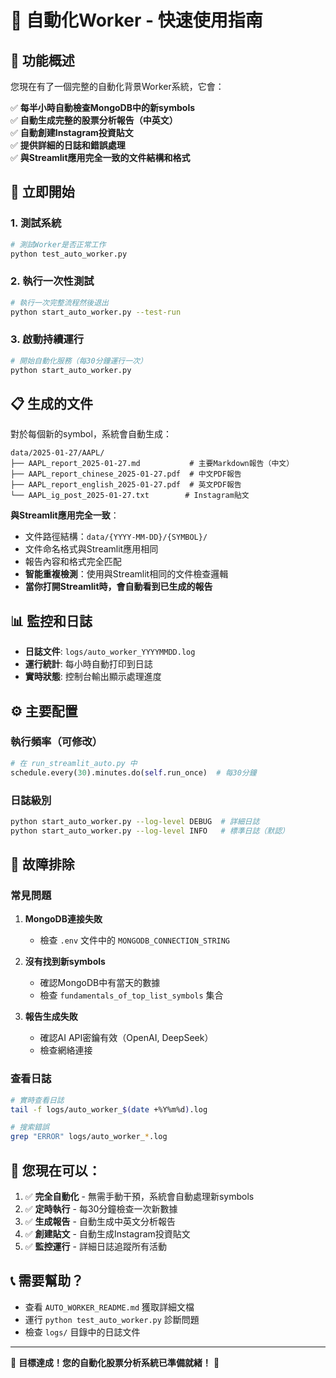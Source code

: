 # 🤖 自動化Worker - 快速使用指南

## 🎯 功能概述

您現在有了一個完整的自動化背景Worker系統，它會：

✅ **每半小時自動檢查MongoDB中的新symbols**  
✅ **自動生成完整的股票分析報告（中英文）**  
✅ **自動創建Instagram投資貼文**  
✅ **提供詳細的日誌和錯誤處理**  
✅ **與Streamlit應用完全一致的文件結構和格式**

## 🚀 立即開始

### 1. 測試系統
```bash
# 測試Worker是否正常工作
python test_auto_worker.py
```

### 2. 執行一次性測試
```bash
# 執行一次完整流程然後退出
python start_auto_worker.py --test-run
```

### 3. 啟動持續運行
```bash
# 開始自動化服務（每30分鐘運行一次）
python start_auto_worker.py
```

## 📋 生成的文件

對於每個新的symbol，系統會自動生成：

```
data/2025-01-27/AAPL/
├── AAPL_report_2025-01-27.md           # 主要Markdown報告（中文）
├── AAPL_report_chinese_2025-01-27.pdf  # 中文PDF報告
├── AAPL_report_english_2025-01-27.pdf  # 英文PDF報告
└── AAPL_ig_post_2025-01-27.txt        # Instagram貼文
```

**與Streamlit應用完全一致**：
- 文件路徑結構：`data/{YYYY-MM-DD}/{SYMBOL}/`
- 文件命名格式與Streamlit應用相同
- 報告內容和格式完全匹配
- **智能重複檢測**：使用與Streamlit相同的文件檢查邏輯
- **當你打開Streamlit時，會自動看到已生成的報告**

## 📊 監控和日誌

- **日誌文件**: `logs/auto_worker_YYYYMMDD.log`
- **運行統計**: 每小時自動打印到日誌
- **實時狀態**: 控制台輸出顯示處理進度

## ⚙️ 主要配置

### 執行頻率（可修改）
```python
# 在 run_streamlit_auto.py 中
schedule.every(30).minutes.do(self.run_once)  # 每30分鐘
```

### 日誌級別
```bash
python start_auto_worker.py --log-level DEBUG  # 詳細日誌
python start_auto_worker.py --log-level INFO   # 標準日誌（默認）
```

## 🔧 故障排除

### 常見問題

1. **MongoDB連接失敗**
   - 檢查 `.env` 文件中的 `MONGODB_CONNECTION_STRING`

2. **沒有找到新symbols**
   - 確認MongoDB中有當天的數據
   - 檢查 `fundamentals_of_top_list_symbols` 集合

3. **報告生成失敗**
   - 確認AI API密鑰有效（OpenAI, DeepSeek）
   - 檢查網絡連接

### 查看日誌
```bash
# 實時查看日誌
tail -f logs/auto_worker_$(date +%Y%m%d).log

# 搜索錯誤
grep "ERROR" logs/auto_worker_*.log
```

## 🎉 您現在可以：

1. ✅ **完全自動化** - 無需手動干預，系統會自動處理新symbols
2. ✅ **定時執行** - 每30分鐘檢查一次新數據
3. ✅ **生成報告** - 自動生成中英文分析報告
4. ✅ **創建貼文** - 自動生成Instagram投資貼文
5. ✅ **監控運行** - 詳細日誌追蹤所有活動

## 📞 需要幫助？

- 查看 `AUTO_WORKER_README.md` 獲取詳細文檔
- 運行 `python test_auto_worker.py` 診斷問題
- 檢查 `logs/` 目錄中的日誌文件

---
🎯 **目標達成！您的自動化股票分析系統已準備就緒！** 🎯

